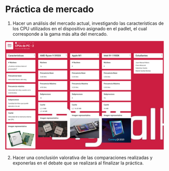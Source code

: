 # Práctica de mercado

1. Hacer un análisis del mercado actual, investigando las características de los CPU
utilizados en el dispositivo asignado en el padlet, el cual corresponde a la gama más
alta del mercado.

![Resolucion](../img/C5S_practica_mercado.png)

2. Hacer una conclusión valorativa de las comparaciones realizadas y exponerlas en el
debate que se realizará al finalizar la práctica.